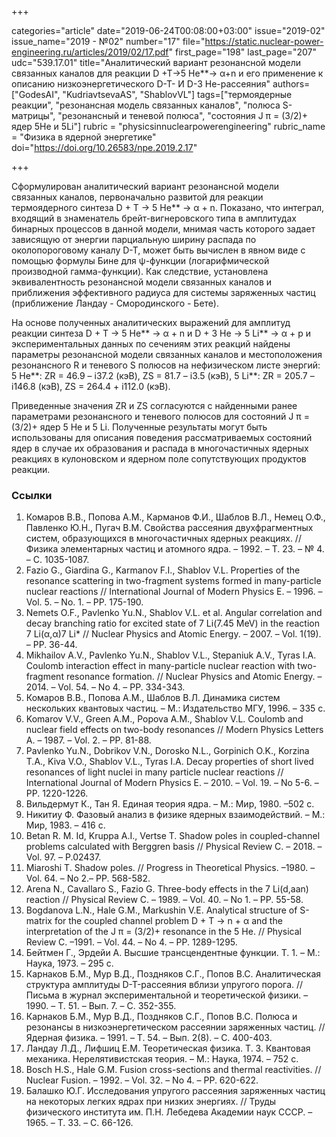 +++

categories="article"
date="2019-06-24T00:08:00+03:00"
issue="2019-02"
issue_name="2019 - №02"
number="17"
file="https://static.nuclear-power-engineering.ru/articles/2019/02/17.pdf"
first_page="198"
last_page="207"
udc="539.17.01"
title="Аналитический вариант резонансной модели связанных каналов для реакции D +T→5 He**→ α+n и его применение к описанию низкоэнергетического D-T- И D-3 He-рассеяния"
authors=["GodesAI", "KudriavtsevaAS", "ShablovVL"]
tags=["термоядерные реакции", "резонансная модель связанных каналов", "полюса S-матрицы", "резонансный и теневой полюса", "состояния J π = (3/2)+ ядер 5He и 5Li"]
rubric = "physicsinnuclearpowerengineering"
rubric_name = "Физика в ядерной энергетике"
doi="https://doi.org/10.26583/npe.2019.2.17"

+++

Сформулирован аналитический вариант резонансной модели связанных каналов, первоначально развитой для реакции термоядерного синтеза D + T → 5 He** → α + n. Показано, что интеграл, входящий в знаменатель брейт-вигнеровского типа в амплитудах бинарных процессов в данной модели, мнимая часть которого задает зависящую от энергии парциальную ширину распада по околопороговому каналу D-T, может быть вычислен в явном виде с помощью формулы Бине для ψ-функции (логарифмической производной гамма-функции). Как следствие, установлена эквивалентность резонансной модели связанных каналов и приближения эффективного радиуса для системы заряженных частиц (приближение Ландау - Смородинского - Бете).

На основе полученных аналитических выражений для амплитуд реакции синтеза D + T → 5 He** → α + n и D + 3 He → 5 Li** → α + p и экспериментальных данных по сечениям этих реакций найдены параметры резонансной модели связанных каналов и местоположения резонансного R и теневого S полюсов на нефизическом листе энергий: 5 He**: ZR = 46.9 – i37.2 (кэВ), ZS = 81.7 – i3.5 (кэВ), 5 Li**: ZR = 205.7 – i146.8 (кэВ), ZS = 264.4 + i112.0 (кэВ).

Приведенные значения ZR и ZS согласуются с найденными ранее параметрами резонансного и теневого полюсов для состояний J π = (3/2)+ ядер 5 He и 5 Li. Полученные результаты могут быть использованы для описания поведения рассматриваемых состояний ядер в случае их образования и распада в многочастичных ядерных реакциях в кулоновском и ядерном поле сопутствующих продуктов реакции.

### Ссылки

1. Комаров В.В., Попова А.М., Карманов Ф.И., Шаблов В.Л., Немец О.Ф., Павленко Ю.Н., Пугач В.М. Свойства рассеяния двухфрагментных систем, образующихся в многочастичных ядерных реакциях. // Физика элементарных частиц и атомного ядра. – 1992. – Т. 23. – № 4. – С. 1035-1087.
2. Fazio G., Giardina G., Karmanov F.I., Shablov V.L. Properties of the resonance scattering in two-fragment systems formed in many-particle nuclear reactions // International Journal of Modern Physics E. – 1996. – Vol. 5. – No. 1. – PP. 175-190.
3. Nemets O.F., Pavlenko Yu.N., Shablov V.L. et al. Angular correlation and decay branching ratio for excited state of 7 Li(7.45 MeV) in the reaction 7 Li(α,α)7 Li* // Nuclear Physics and Atomic Energy. – 2007. – Vol. 1(19). – PP. 36-44.
4. Mikhailov A.V., Pavlenko Yu.N., Shablov V.L., Stepaniuk A.V., Tyras I.A. Coulomb interaction effect in many-particle nuclear reaction with two-fragment resonance formation. // Nuclear Physics and Atomic Energy. – 2014. – Vol. 54. – No 4. – РР. 334-343.
5. Комаров В.В., Попова А.М., Шаблов В.Л. Динамика систем нескольких квантовых частиц. – М.: Издательство МГУ, 1996. – 335 с.
6. Komarov V.V., Green A.M., Popova A.M., Shablov V.L. Coulomb and nuclear field effects on two-body resonances // Modern Physics Letters A. – 1987. – Vol. 2. – PP. 81-88.
7. Pavlenko Yu.N., Dobrikov V.N., Dorosko N.L., Gorpinich O.K., Korzina T.A., Kiva V.O., Shablov V.L., Tyras I.A. Decay properties of short lived resonances of light nuclei in many particle nuclear reactions // International Journal of Modern Physics E. – 2010. – Vol. 19. – No 5-6. – PP. 1220-1226.
8. Вильдермут К., Тан Я. Единая теория ядра. – М.: Мир, 1980. –502 с.
9. Никитиу Ф. Фазовый анализ в физике ядерных взаимодействий. – М.: Мир, 1983. – 416 с.
10. Betan R. M. Id, Kruppa A.I., Vertse T. Shadow poles in coupled-channel problems calculated with Berggren basis // Physical Review C. – 2018. – Vol. 97. – P.02437.
11. Miaroshi T. Shadow poles. // Progress in Theoretical Physics. –1980. – Vol. 64. – No 2.– PP. 568-582.
12. Arena N., Cavallaro S., Fazio G. Three-body effects in the 7 Li(d,aan) reaction // Physical Review C. – 1989. – Vol. 40. – No 1. – PP. 55-58.
13. Bogdanova L.N., Hale G.M., Markushin V.E. Analytical structure of S-matrix for the coupled channel problem D + T → n + α and the interpretation of the J π = (3/2)+ resonance in the 5 He. // Physical Review C. –1991. – Vol. 44. – No 4. – PP. 1289-1295.
14. Бейтмен Г., Эрдейи А. Высшие трансцендентные функции. Т. 1. – М.: Наука, 1973. – 295 с.
15. Карнаков Б.М., Мур В.Д., Поздняков С.Г., Попов В.С. Аналитическая структура амплитуды D-T-рассеяния вблизи упругого порога. // Письма в журнал экспериментальной и теоретической физики. –1990. – Т. 51. – Вып. 7. – С. 352-355.
16. Карнаков Б.М., Мур В.Д., Поздняков С.Г., Попов В.С. Полюса и резонансы в низкоэнергетическом рассеянии заряженных частиц. // Ядерная физика. – 1991. – Т. 54. – Вып. 2(8). – С. 400-403.
17. Ландау Л.Д., Лифшиц Е.М. Теоретическая физика. Т. 3. Квантовая механика. Нерелятивистская теория. – М.: Наука, 1974. – 752 с.
18. Bosch H.S., Hale G.M. Fusion cross-sections and thermal reactivities. // Nuclear Fusion. – 1992. – Vol. 32. – No 4. – PP. 620-622.
19. Балашко Ю.Г. Исследования упругого рассеяния заряженных частиц на некоторых легких ядрах при низких энергиях. // Труды физического института им. П.Н. Лебедева Академии наук СССР. – 1965. – Т. 33. – С. 66-126.